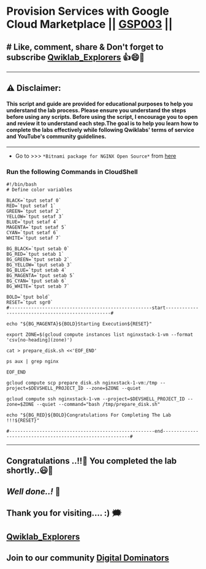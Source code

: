 # Provision Services with Google Cloud Marketplace || [GSP003](https://www.cloudskillsboost.google/focuses/565?parent=catalog) ||

## # Like, comment, share & Don't forget to subscribe [Qwiklab_Explorers](https://youtube.com/@titashshil?si=RgamNu1dc9jVIbJN) 👍😄🤝

---
## ⚠️ **Disclaimer:**
#### This script and guide are provided for educational purposes to help you understand the lab process. Please ensure you understand the steps before using any scripts. Before using the script, I encourage you to open and review it to understand each step.The goal is to help you learn how to complete the labs effectively while following Qwiklabs' terms of service and YouTube's community guidelines.
---

* Go to >>> `*Bitnami package for NGINX Open Source*` from [here](https://console.cloud.google.com/marketplace/product/bitnami-launchpad/nginxstack?)

### Run the following Commands in CloudShell

```
#!/bin/bash
# Define color variables

BLACK=`tput setaf 0`
RED=`tput setaf 1`
GREEN=`tput setaf 2`
YELLOW=`tput setaf 3`
BLUE=`tput setaf 4`
MAGENTA=`tput setaf 5`
CYAN=`tput setaf 6`
WHITE=`tput setaf 7`

BG_BLACK=`tput setab 0`
BG_RED=`tput setab 1`
BG_GREEN=`tput setab 2`
BG_YELLOW=`tput setab 3`
BG_BLUE=`tput setab 4`
BG_MAGENTA=`tput setab 5`
BG_CYAN=`tput setab 6`
BG_WHITE=`tput setab 7`

BOLD=`tput bold`
RESET=`tput sgr0`
#----------------------------------------------------start--------------------------------------------------#

echo "${BG_MAGENTA}${BOLD}Starting Execution${RESET}"

export ZONE=$(gcloud compute instances list nginxstack-1-vm --format 'csv[no-heading](zone)')

cat > prepare_disk.sh <<'EOF_END'

ps aux | grep nginx

EOF_END

gcloud compute scp prepare_disk.sh nginxstack-1-vm:/tmp --project=$DEVSHELL_PROJECT_ID --zone=$ZONE --quiet

gcloud compute ssh nginxstack-1-vm --project=$DEVSHELL_PROJECT_ID --zone=$ZONE --quiet --command="bash /tmp/prepare_disk.sh"

echo "${BG_RED}${BOLD}Congratulations For Completing The Lab !!!${RESET}"

#-----------------------------------------------------end----------------------------------------------------------#
```

---

## Congratulations ..!!🎉  You completed the lab shortly..😃💯

## *Well done..!* 👏

## Thank you for visiting.... :) 🗯️

## [Qwiklab_Explorers](https://youtube.com/@titashshil?si=RgamNu1dc9jVIbJN)

## Join to our community [Digital Dominators](https://linktr.ee/digital_dominators)

